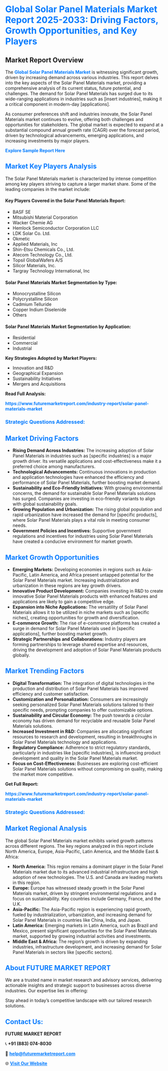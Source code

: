 <h1 style="color: #007BFF;">Global Solar Panel Materials Market Report 2025-2033: Driving Factors, Growth Opportunities, and Key Players</h1>

<section id="overview">
<h2>Market Report Overview</h2>
<p>The <a href="https://www.futuremarketreport.com/industry-report/solar-panel-materials-market" style="color: #007BFF; text-decoration: none;"><strong>Global Solar Panel Materials Market</strong></a> is witnessing significant growth, driven by increasing demand across various industries. This report delves into the key aspects of the Solar Panel Materials market, providing a comprehensive analysis of its current status, future potential, and challenges. The demand for Solar Panel Materials has surged due to its wide-ranging applications in industries such as [insert industries], making it a critical component in modern-day [applications].</p>
<p>As consumer preferences shift and industries innovate, the Solar Panel Materials market continues to evolve, offering both challenges and opportunities for stakeholders. The global market is expected to expand at a substantial compound annual growth rate (CAGR) over the forecast period, driven by technological advancements, emerging applications, and increasing investments by major players.</p>
</section>

<section id="overview">
<p><a href="https://www.futuremarketreport.com/request-sample/reportId=57693" style="color: #007BFF; text-decoration: none;"><strong>Explore Sample Report Here</strong></a></p>
</section>

<section id="key-players">
<h2 style="color: #007BFF;">Market Key Players Analysis</h2>
<p>The Solar Panel Materials market is characterized by intense competition among key players striving to capture a larger market share. Some of the leading companies in the market include:</p>
<h4>Key Players Covered in the Solar Panel Materials Report:</h4>
<ul><li>BASF SE</li><li>Mitsubishi Material Corporation</li><li>Wacker Chemie AG</li><li>Hemlock Semiconductor Corporation LLC</li><li>LDK Solar Co. Ltd.</li><li>Okmetic</li><li>Applied Materials, Inc</li><li>Shin-Etsu Chemicals Co., Ltd.</li><li>Atecom Technology Co., Ltd.</li><li>Topsil GlobalWafers A/S</li><li>Silicor Materials, Inc.</li><li>Targray Technology International, Inc</li></ul>
<h4>Solar Panel Materials Market Segmentation by Type:</h4>
<ul><li>Monocrystalline Silicon</li><li>Polycrystalline Silicon</li><li>Cadmium Telluride</li><li>Copper Indium Diselenide</li><li>Others</li></ul>

<h4>Solar Panel Materials Market Segmentation by Application:</h4>
<ul><li>Residential</li><li>Commercial</li><li>Industrial</li></ul>
<p><strong>Key Strategies Adopted by Market Players:</strong></p>
<ul>
<li>Innovation and R&D</li>
<li>Geographical Expansion</li>
<li>Sustainability Initiatives</li>
<li>Mergers and Acquisitions</li>
</ul>
</section>

<section>
<p><strong>Read Full Analysis: </strong></p><a href="https://www.futuremarketreport.com/industry-report/solar-panel-materials-market" style="color: #007BFF; text-decoration: none;"><strong>https://www.futuremarketreport.com/industry-report/solar-panel-materials-market</strong></a>
<h3 style="color: #007BFF;">Strategic Questions Addressed:</h3>
</section>

<section id="driving-factors">
<h2 style="color: #007BFF;">Market Driving Factors</h2>
<ul>
<li><strong>Rising Demand Across Industries:</strong> The increasing adoption of Solar Panel Materials in industries such as [specific industries] is a major growth driver. Its versatile applications and cost-effectiveness make it a preferred choice among manufacturers.</li>
<li><strong>Technological Advancements:</strong> Continuous innovations in production and application technologies have enhanced the efficiency and performance of Solar Panel Materials, further boosting market demand.</li>
<li><strong>Sustainability and Eco-Friendly Initiatives:</strong> With growing environmental concerns, the demand for sustainable Solar Panel Materials solutions has surged. Companies are investing in eco-friendly variants to align with global sustainability goals.</li>
<li><strong>Growing Population and Urbanization:</strong> The rising global population and rapid urbanization have increased the demand for [specific products], where Solar Panel Materials plays a vital role in meeting consumer needs.</li>
<li><strong>Government Policies and Incentives:</strong> Supportive government regulations and incentives for industries using Solar Panel Materials have created a conducive environment for market growth.</li>
</ul>
</section>

<section id="growth-opportunities">
<h2 style="color: #007BFF;">Market Growth Opportunities</h2>
<ul>
<li><strong>Emerging Markets:</strong> Developing economies in regions such as Asia-Pacific, Latin America, and Africa present untapped potential for the Solar Panel Materials market. Increasing industrialization and urbanization in these regions are key growth drivers.</li>
<li><strong>Innovative Product Development:</strong> Companies investing in R&D to create innovative Solar Panel Materials products with enhanced features and applications are likely to gain a competitive edge.</li>
<li><strong>Expansion into Niche Applications:</strong> The versatility of Solar Panel Materials allows it to be utilized in niche markets such as [specific niches], creating opportunities for growth and diversification.</li>
<li><strong>E-commerce Growth:</strong> The rise of e-commerce platforms has created a surge in demand for Solar Panel Materials used in [specific applications], further boosting market growth.</li>
<li><strong>Strategic Partnerships and Collaborations:</strong> Industry players are forming partnerships to leverage shared expertise and resources, driving the development and adoption of Solar Panel Materials products globally.</li>
</ul>
</section>

<section id="trending-factors">
<h2 style="color: #007BFF;">Market Trending Factors</h2>
<ul>
<li><strong>Digital Transformation:</strong> The integration of digital technologies in the production and distribution of Solar Panel Materials has improved efficiency and customer satisfaction.</li>
<li><strong>Customization and Personalization:</strong> Consumers are increasingly seeking personalized Solar Panel Materials solutions tailored to their specific needs, prompting companies to offer customizable options.</li>
<li><strong>Sustainability and Circular Economy:</strong> The push towards a circular economy has driven demand for recyclable and reusable Solar Panel Materials solutions.</li>
<li><strong>Increased Investment in R&D:</strong> Companies are allocating significant resources to research and development, resulting in breakthroughs in Solar Panel Materials technology and applications.</li>
<li><strong>Regulatory Compliance:</strong> Adherence to strict regulatory standards, particularly in industries like [specific industries], is influencing product development and quality in the Solar Panel Materials market.</li>
<li><strong>Focus on Cost-Effectiveness:</strong> Businesses are exploring cost-efficient Solar Panel Materials solutions without compromising on quality, making the market more competitive.</li>
</ul>
</section>

<section>
<p><strong>Get Full Report: </strong></p><a href="https://www.futuremarketreport.com/industry-report/solar-panel-materials-market" style="color: #007BFF; text-decoration: none;"><strong>https://www.futuremarketreport.com/industry-report/solar-panel-materials-market</strong></a>
<h3 style="color: #007BFF;">Strategic Questions Addressed:</h3>
</section>


<section id="regional-analysis">
<h2 style="color: #007BFF;">Market Regional Analysis</h2>
<p>The global Solar Panel Materials market exhibits varied growth patterns across different regions. The key regions analyzed in this report include North America, Europe, Asia-Pacific, Latin America, and the Middle East & Africa:</p>
<ul>
<li><strong>North America:</strong> This region remains a dominant player in the Solar Panel Materials market due to its advanced industrial infrastructure and high adoption of new technologies. The U.S. and Canada are leading markets in this region.</li>
<li><strong>Europe:</strong> Europe has witnessed steady growth in the Solar Panel Materials market, driven by stringent environmental regulations and a focus on sustainability. Key countries include Germany, France, and the U.K.</li>
<li><strong>Asia-Pacific:</strong> The Asia-Pacific region is experiencing rapid growth, fueled by industrialization, urbanization, and increasing demand for Solar Panel Materials in countries like China, India, and Japan.</li>
<li><strong>Latin America:</strong> Emerging markets in Latin America, such as Brazil and Mexico, present significant opportunities for the Solar Panel Materials market, supported by growing industrial activities and investments.</li>
<li><strong>Middle East & Africa:</strong> The region’s growth is driven by expanding industries, infrastructure development, and increasing demand for Solar Panel Materials in sectors like [specific sectors].</li>
</ul>
</section>

<footer>
<h2 style="color: #007BFF;">About FUTURE MARKET REPORT</h2>
<p>We are a trusted name in market research and advisory services, delivering actionable insights and strategic support to businesses across diverse industries. Our expertise lies in offering:</p>

<p>Stay ahead in today’s competitive landscape with our tailored research solutions.</p>

<h2 style="color: #007BFF;">Contact Us:</h2>
<p><strong>FUTURE MARKET REPORT</strong></p>
<p>📞 <strong>+91 (883) 074-8030</strong></p>
<p>📧 <strong><a href="mailto:help@futuremarketreport.com" style="color: #007BFF;">help@futuremarketreport.com</a></strong></p>
<p>🌐 <strong><a href="https://www.futuremarketreport.com/" style="color: #007BFF;">Visit Our Website</a></strong></p>
</footer>